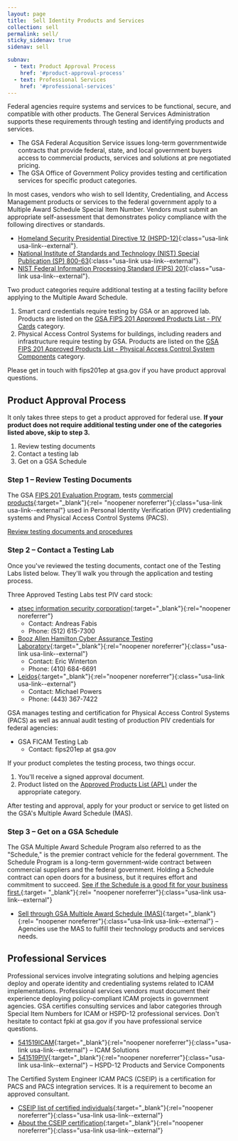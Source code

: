 ```yaml
---
layout: page
title:  Sell Identity Products and Services
collection: sell
permalink: sell/
sticky_sidenav: true
sidenav: sell

subnav:
  - text: Product Approval Process
    href: '#product-approval-process'
  - text: Professional Services
    href: '#professional-services'
---
```


Federal agencies require systems and services to be functional, secure, and compatible with other products. The General Services Administration supports these requirements through testing and identifying products and services.
- The GSA Federal Acqusition Service  issues long-term governmentwide contracts that provide federal, state, and local government buyers access to commercial products, services and solutions at pre negotiated pricing.
- The GSA Office of Government Policy provides testing and certification services for specific product categories.

In most cases, vendors who wish to sell Identity, Credentialing, and Access Management products or services to the federal government apply to a Multiple Award Schedule Special Item Number. Vendors must submit an appropriate self-assessment that demonstrates policy compliance with the following directives or standards.
- [Homeland Security Presidential Directive 12 (HSPD-12)](https://www.dhs.gov/homeland-security-presidential-directive-12){:class="usa-link usa-link--external"}.
- [National Institute of Standards and Technology (NIST) Special Publication (SP) 800-63](https://pages.nist.gov/800-63-3/){:class="usa-link usa-link--external"}. 
- [NIST Federal Information Processing Standard (FIPS) 201](https://csrc.nist.gov/publications/detail/fips/201/3/final){:class="usa-link usa-link--external"}.

Two product categories require additional testing at a testing facility before applying to the Multiple Award Schedule.
1. Smart card credentials require testing by GSA or an approved lab. Products are listed on the [GSA FIPS 201 Approved Products List - PIV Cards](https://www.idmanagement.gov/approved-products-list-piv/) category.
2. Physical Access Control Systems for buildings, including readers and infrastructure require testing by GSA. Products are listed on the [GSA FIPS 201 Approved Products List - Physical Access Control System Components](https://www.idmanagement.gov/approved-products-list-pacs-products/) category.

Please get in touch with fips201ep at gsa.gov if you have product approval questions.

## Product Approval Process

It only takes three steps to get a product approved for federal use. **If your product does not require additional testing under one of the categories listed above, skip to step 3.**

1. Review testing documents
2. Contact a testing lab
3. Get on a GSA Schedule

### Step 1 – Review Testing Documents

The GSA [FIPS 201 Evaluation Program](../../fips201/), tests [commercial products](https://www.acquisition.gov/far/2.101){:target="_blank"}{:rel= "noopener noreferrer"}{:class="usa-link usa-link--external"} used in Personal Identity Verification (PIV) credentialing systems and Physical Access Control Systems (PACS).

[Review testing documents and procedures](../../fips201/)

### Step 2 – Contact a Testing Lab

Once you've reviewed the testing documents, contact one of the Testing Labs listed below. They'll walk you through the application and testing process.

Three Approved Testing Labs test PIV card stock:
- [atsec information security corporation](http://www.atsec.com/){:target="_blank"}{:rel="noopener noreferrer"} 
  - Contact: Andreas Fabis
  - Phone: (512) 615-7300
- [Booz Allen Hamilton Cyber Assurance Testing Laboratory](http://csrc.nist.gov/groups/STM/testing_labs/#24){:target="_blank"}{:rel="noopener noreferrer"}{:class="usa-link usa-link--external"} 
  - Contact:  Eric Winterton
  - Phone: (410) 684-6691
- [Leidos](https://www.leidos.com/CC-FIPS140){:target="_blank"}{:rel="noopener noreferrer"}{:class="usa-link usa-link--external"} 
  - Contact: Michael Powers
  - Phone: (443) 367-7422

GSA manages testing and certification for Physical Access Control Systems (PACS) as well as annual audit testing of production PIV credentials for federal agencies:

- GSA FICAM Testing Lab
  - Contact: fips201ep at gsa.gov

If your product completes the testing process, two things occur.
1) You'll receive a signed approval document.
2) Product listed on the [Approved Products List (APL)](../buy#products) under the appropriate category.

After testing and approval, apply for your product or service to get listed on the GSA's Multiple Award Schedule (MAS).

### Step 3 – Get on a GSA Schedule

The GSA Multiple Award Schedule Program also referred to as the "Schedule," is the premier contract vehicle for the federal government. The Schedule Program is a long-term government-wide contract between commercial suppliers and the federal government. Holding a Schedule contract can open doors for a business, but it requires effort and commitment to succeed. [See if the Schedule is a good fit for your business first.](https://www.gsa.gov/buying-selling/purchasing-programs/gsa-schedule/selling-through-schedule/prospective-schedule-contractors-is-the-schedule-a-good-fit-for-me){:target= "_blank"}{:rel= "noopener noreferrer"}{:class="usa-link usa-link--external"}

- [Sell through GSA Multiple Award Schedule (MAS)](https://www.gsa.gov/portal/category/100519){:target="_blank"}{:rel= "noopener noreferrer"}{:class="usa-link usa-link--external"}  – Agencies use the MAS to fulfill their technology products and services needs.

## Professional Services

Professional services involve integrating solutions and helping agencies deploy and operate identity and credentialing systems related to ICAM implementations. Professional services vendors must document their experience deploying policy-compliant ICAM projects in government agencies. GSA certifies consulting services and labor categories through Special Item Numbers for ICAM or HSPD-12 professional services. Don't hesitate to contact fpki at gsa.gov if you have professional service questions.

- [541519ICAM](https://www.gsaelibrary.gsa.gov/ElibMain/sinDetails.do?scheduleNumber=MAS&specialItemNumber=541519ICAM&executeQuery=YES){:target="_blank"}{:rel="noopener noreferrer"}{:class="usa-link usa-link--external"} – ICAM Solutions
- [541519PIV](https://www.gsaelibrary.gsa.gov/ElibMain/sinDetails.do?scheduleNumber=MAS&specialItemNumber=541519PIV&executeQuery=YES){:target="_blank"}{:rel="noopener noreferrer"}{:class="usa-link usa-link--external"} – HSPD-12 Products and Service Components

The Certified System Engineer ICAM PACS (CSEIP) is a certification for PACS and PACS integration services. It is a requirement to become an approved consultant.

- [CSEIP list of certified individuals](http://www.smartcardalliance.org/activities-cseip-registry/){:target="_blank"}{:rel="noopener noreferrer"}{:class="usa-link usa-link--external"}
- [About the CSEIP certification](http://www.smartcardalliance.org/activities-certified-system-engineer-icam-pacs-training-and-certification-program/){:target="_blank"}{:rel="noopener noreferrer"}{:class="usa-link usa-link--external"}
